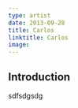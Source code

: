 ```yaml
---
type: artist
date: 2013-09-28
title: Carlos
linktitle: Carlos
image:
---
```



## Introduction

sdfsdgsdg
